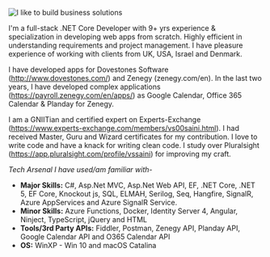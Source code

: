 ![I like to build business solutions](https://res.cloudinary.com/vssaini/image/upload/v1597162039/I_like_to_build_business_solutions_bgcxui.jpg)

I'm a full-stack .NET Core Developer with 9+ yrs experience & specialization in developing web apps from scratch. Highly efficient in understanding requirements and project management. I have pleasure experience of working with clients from UK, USA, Israel and Denmark.

I have developed apps for Dovestones Software (http://www.dovestones.com/) and Zenegy (zenegy.com/en). In the last two years, I have developed complex applications (https://payroll.zenegy.com/en/apps/) as Google Calendar, Office 365 Calendar & Planday for Zenegy.

I am a GNIITian and certified expert on Experts-Exchange (https://www.experts-exchange.com/members/vs00saini.html). I had received Master, Guru and Wizard certificates for my contribution. I love to write code and have a knack for writing clean code. I study over Pluralsight (https://app.pluralsight.com/profile/vssaini) for improving my craft.

*Tech Arsenal I have used/am familiar with-*
<ul>
  <li><strong>Major Skills:</strong> C#, Asp.Net MVC, Asp.Net Web API, EF, .NET Core, .NET 5, EF Core, Knockout js, SQL, ELMAH, Serilog, Seq, Hangfire, SignalR, Azure AppServices and Azure SignalR Service.</li>
  <li><strong>Minor Skills:</strong> Azure Functions, Docker, Identity Server 4, Angular, Ninject, TypeScript, jQuery and HTML</li>
  <li><strong>Tools/3rd Party APIs:</strong> Fiddler, Postman, Zenegy API, Planday API, Google Calendar API and O365 Calendar API</li>
  <li><strong>OS:</strong> WinXP - Win 10 and macOS Catalina</li>
</ul>
